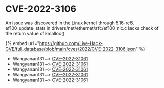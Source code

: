 # CVE-2022-3106

An issue was discovered in the Linux kernel through 5.16-rc6. ef100_update_stats in drivers/net/ethernet/sfc/ef100_nic.c lacks check of the return value of kmalloc().

{% embed url="https://github.com/Live-Hack-CVE/full_database/blob/main/cves/2022/CVE-2022-3106.json" %}


* Wangyanan131 ~> [CVE-2022-31061](https://www.alice-snow.ru/2022/database/cve-2022-3106/cve-2022-31061-wangyanan131)
* Wangyanan131 ~> [CVE-2022-31061](https://www.alice-snow.ru/2022/database/cve-2022-3106/cve-2022-31061-wangyanan131)
* Wangyanan131 ~> [CVE-2022-31061](https://www.alice-snow.ru/2022/database/cve-2022-3106/cve-2022-31061-wangyanan131)
* Wangyanan131 ~> [CVE-2022-31061](https://www.alice-snow.ru/2022/database/cve-2022-3106/cve-2022-31061-wangyanan131)
* Wangyanan131 ~> [CVE-2022-31061](https://www.alice-snow.ru/2022/database/cve-2022-3106/cve-2022-31061-wangyanan131)